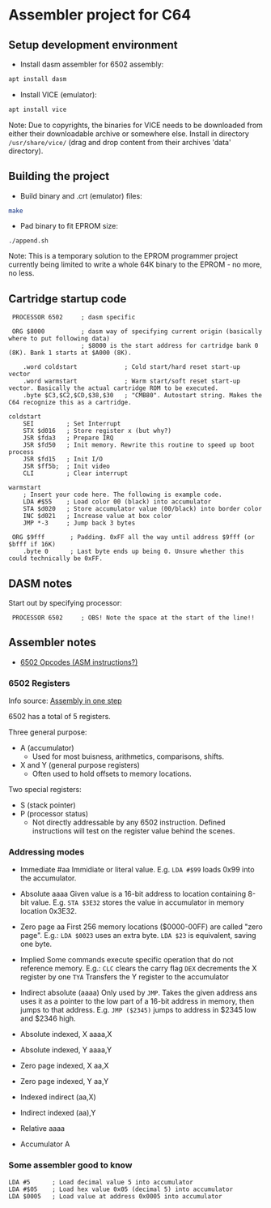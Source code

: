 # Assembler project for C64

## Setup development environment

- Install dasm assembler for 6502 assembly:

```sh
apt install dasm
```

- Install VICE (emulator):

```sh
apt install vice
```

Note: Due to copyrights, the binaries for VICE needs to be downloaded from
either their downloadable archive or somewhere else. Install in directory
`/usr/share/vice/` (drag and drop content from their archives 'data' directory).

## Building the project

- Build binary and .crt (emulator) files:

```sh
make
```

- Pad binary to fit EPROM size:

```
./append.sh
```

Note: This is a temporary solution to the EPROM programmer project currently
being limited to write a whole 64K binary to the EPROM - no more, no less.

## Cartridge startup code

```
 PROCESSOR 6502     ; dasm specific

 ORG $8000          ; dasm way of specifying current origin (basically where to put following data)
                    ; $8000 is the start address for cartridge bank 0 (8K). Bank 1 starts at $A000 (8K).

    .word coldstart             ; Cold start/hard reset start-up vector
    .word warmstart             ; Warm start/soft reset start-up vector. Basically the actual cartridge ROM to be executed.
    .byte $C3,$C2,$CD,$38,$30   ; "CMB80". Autostart string. Makes the C64 recognize this as a cartridge.

coldstart
    SEI         ; Set Interrupt
    STX $d016   ; Store register x (but why?)
    JSR $fda3   ; Prepare IRQ
    JSR $fd50   ; Init memory. Rewrite this routine to speed up boot process
    JSR $fd15   ; Init I/O
    JSR $ff5b;  ; Init video
    CLI         ; Clear interrupt

warmstart
    ; Insert your code here. The following is example code.
    LDA #$55    ; Load color 00 (black) into accumulator
    STA $d020   ; Store accumulator value (00/black) into border color
    INC $d021   ; Increase value at box color
    JMP *-3     ; Jump back 3 bytes

 ORG $9fff       ; Padding. 0xFF all the way until address $9fff (or $bfff if 16K)
    .byte 0      ; Last byte ends up being 0. Unsure whether this could technically be 0xFF.

```

## DASM notes

Start out by specifying processor:

```
 PROCESSOR 6502     ; OBS! Note the space at the start of the line!!
```

## Assembler notes

- [6502 Opcodes (ASM instructions?)](http://www.6502.org/tutorials/6502opcodes.html)

### 6502 Registers

Info source: [Assembly in one step](https://dwheeler.com/6502/oneelkruns/asm1step.html)

6502 has a total of 5 registers.

Three general purpose:
- A (accumulator)
    - Used for most buisness, arithmetics, comparisons, shifts.
- X and Y (general purpose registers)
    - Often used to hold offsets to memory locations.

Two special registers:
- S (stack pointer)
- P (processor status)
    - Not directly addressable by any 6502 instruction. Defined instructions
    will test on the register value behind the scenes.

### Addressing modes

- Immediate             #aa
    Immidiate or literal value.
    E.g. `LDA #$99` loads 0x99 into the accumulator.

- Absolute              aaaa
    Given value is a 16-bit address to location containing 8-bit value.
    E.g. `STA $3E32` stores the value in accumulator in memory location 0x3E32.

- Zero page             aa
    First 256 memory locations ($0000-00FF) are called "zero page".
    E.g.:
        `LDA $0023` uses an extra byte.
        `LDA $23`   is equivalent, saving one byte.

- Implied
    Some commands execute specific operation that do not reference memory.
    E.g.:
        `CLC` clears the carry flag
        `DEX` decrements the X register by one
        `TYA` Transfers the Y register to the accumulator

- Indirect absolute     (aaaa)
    Only used by `JMP`. Takes the given address ans uses it as a pointer to
    the low part of a 16-bit address in memory, then jumps to that address.
    E.g. `JMP ($2345)` jumps to address in $2345 low and $2346 high.

- Absolute indexed, X   aaaa,X
    

- Absolute indexed, Y   aaaa,Y
- Zero page indexed, X  aa,X
- Zero page indexed, Y  aa,Y
- Indexed indirect      (aa,X)
- Indirect indexed      (aa),Y
- Relative              aaaa
- Accumulator           A



### Some assembler good to know

```
LDA #5      ; Load decimal value 5 into accumulator
LDA #$05    ; Load hex value 0x05 (decimal 5) into accumulator
LDA $0005   ; Load value at address 0x0005 into accumulator
```
